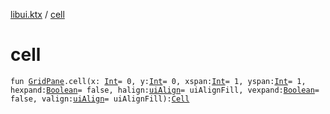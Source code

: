 [libui.ktx](index.md) / [cell](./cell.md)

# cell

`fun `[`GridPane`](-grid-pane/index.md)`.cell(x: `[`Int`](https://kotlinlang.org/api/latest/jvm/stdlib/kotlin/-int/index.html)` = 0, y: `[`Int`](https://kotlinlang.org/api/latest/jvm/stdlib/kotlin/-int/index.html)` = 0, xspan: `[`Int`](https://kotlinlang.org/api/latest/jvm/stdlib/kotlin/-int/index.html)` = 1, yspan: `[`Int`](https://kotlinlang.org/api/latest/jvm/stdlib/kotlin/-int/index.html)` = 1, hexpand: `[`Boolean`](https://kotlinlang.org/api/latest/jvm/stdlib/kotlin/-boolean/index.html)` = false, halign: `[`uiAlign`](../libui/ui-align.md)` = uiAlignFill, vexpand: `[`Boolean`](https://kotlinlang.org/api/latest/jvm/stdlib/kotlin/-boolean/index.html)` = false, valign: `[`uiAlign`](../libui/ui-align.md)` = uiAlignFill): `[`Cell`](-grid-pane/-cell/index.md)
